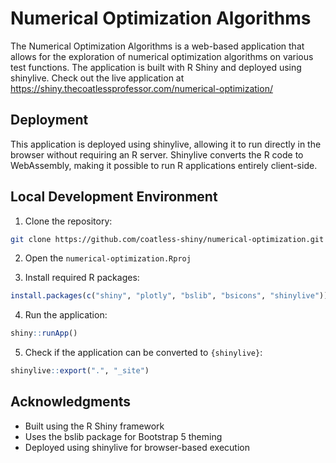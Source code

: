 # Numerical Optimization Algorithms

The Numerical Optimization Algorithms is a web-based application that allows for 
the exploration of numerical optimization algorithms on various test functions.
The application is built with
R Shiny and deployed using shinylive. Check out the live application at
<https://shiny.thecoatlessprofessor.com/numerical-optimization/>

## Deployment

This application is deployed using shinylive, allowing it to run directly in
the browser without requiring an R server. Shinylive converts the R code to 
WebAssembly, making it possible to run R applications entirely client-side.

## Local Development Environment

1. Clone the repository:

```bash
git clone https://github.com/coatless-shiny/numerical-optimization.git
```

2. Open the `numerical-optimization.Rproj`

3. Install required R packages:

```r
install.packages(c("shiny", "plotly", "bslib", "bsicons", "shinylive"))
```

4. Run the application:

```r
shiny::runApp()
```

5. Check if the application can be converted to `{shinylive}`:

```r
shinylive::export(".", "_site")
```

## Acknowledgments

- Built using the R Shiny framework
- Uses the bslib package for Bootstrap 5 theming
- Deployed using shinylive for browser-based execution
